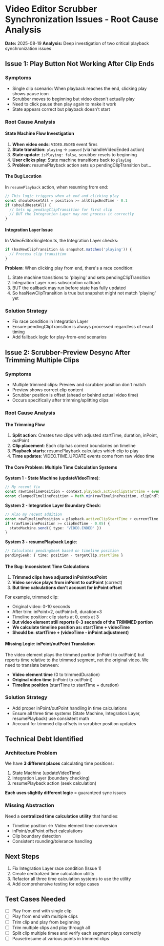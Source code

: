 # Video Editor Scrubber Synchronization Issues - Root Cause Analysis

**Date:** 2025-08-19
**Analysis:** Deep investigation of two critical playback synchronization issues

## Issue 1: Play Button Not Working After Clip Ends

### Symptoms
- Single clip scenario: When playback reaches the end, clicking play shows pause icon
- Scrubber moves to beginning but video doesn't actually play
- Need to click pause then play again to make it work
- State appears correct but playback doesn't start

### Root Cause Analysis

#### State Machine Flow Investigation
1. **When video ends**: `VIDEO.ENDED` event fires
2. **State transition**: `playing` → `paused` (via handleVideoEnded action)
3. **State update**: `isPlaying: false`, scrubber resets to beginning
4. **User clicks play**: State machine transitions back to `playing`
5. **Problem**: resumePlayback action sets up pendingClipTransition but...

#### The Bug Location
In `resumePlayback` action, when resuming from end:
```typescript
// This logic triggers when at end and clicking play
const shouldResetAll = position >= allClipsEndTime - 0.1
if (shouldResetAll) {
  // Sets up pendingClipTransition for first clip
  // BUT the Integration Layer may not process it correctly
}
```

#### Integration Layer Issue
In VideoEditorSingleton.ts, the Integration Layer checks:
```typescript
if (hasNewClipTransition && snapshot.matches('playing')) {
  // Process clip transition
}
```

**Problem**: When clicking play from end, there's a race condition:
1. State machine transitions to 'playing' and sets pendingClipTransition
2. Integration Layer runs subscription callback
3. BUT the callback may run before state has fully updated
4. So hasNewClipTransition is true but snapshot might not match 'playing' yet

### Solution Strategy
- Fix race condition in Integration Layer
- Ensure pendingClipTransition is always processed regardless of exact timing
- Add fallback logic for play-from-end scenarios

## Issue 2: Scrubber-Preview Desync After Trimming Multiple Clips

### Symptoms
- Multiple trimmed clips: Preview and scrubber position don't match
- Preview shows correct clip content
- Scrubber position is offset (ahead or behind actual video time)
- Occurs specifically after trimming/splitting clips

### Root Cause Analysis

#### The Trimming Flow
1. **Split action**: Creates two clips with adjusted startTime, duration, inPoint, outPoint
2. **Clip placement**: Each clip has correct boundaries on timeline
3. **Playback starts**: resumePlayback calculates which clip to play
4. **Time updates**: VIDEO.TIME_UPDATE events come from raw video time

#### The Core Problem: Multiple Time Calculation Systems

**System 1 - State Machine (updateVideoTime)**:
```typescript
// My recent fix
const rawTimelinePosition = context.playback.activeClipStartTime + event.time
const clampedTimelinePosition = Math.min(rawTimelinePosition, clipEndTime)
```

**System 2 - Integration Layer Boundary Check**:
```typescript
// Also my recent addition
const rawTimelinePosition = playback.activeClipStartTime + currentTime
if (rawTimelinePosition >= clipEndTime - 0.05) {
  stateMachine.send({ type: 'VIDEO.ENDED' })
}
```

**System 3 - resumePlayback Logic**:
```typescript
// Calculates pendingSeek based on timeline position
pendingSeek: { time: position - targetClip.startTime }
```

#### The Bug: Inconsistent Time Calculations
1. **Trimmed clips have adjusted inPoint/outPoint**
2. **Video service plays from inPoint to outPoint** (correct)
3. **But time calculations don't account for inPoint offset**

For example, trimmed clip:
- Original video: 0-10 seconds
- After trim: inPoint=2, outPoint=5, duration=3
- Timeline position: clip starts at 0, ends at 3
- **But video element still reports 0-3 seconds of the TRIMMED portion**
- **We calculate timeline position as: startTime + videoTime**
- **Should be: startTime + (videoTime - inPoint adjustment)**

#### Missing Logic: inPoint/outPoint Translation
The video element plays the trimmed portion (inPoint to outPoint) but reports time relative to the trimmed segment, not the original video. We need to translate between:
- **Video element time** (0 to trimmedDuration)  
- **Original video time** (inPoint to outPoint)
- **Timeline position** (startTime to startTime + duration)

### Solution Strategy
- Add proper inPoint/outPoint handling in time calculations
- Ensure all three time systems (State Machine, Integration Layer, resumePlayback) use consistent math
- Account for trimmed clip offsets in scrubber position updates

## Technical Debt Identified

### Architecture Problem
We have **3 different places** calculating time positions:
1. State Machine (updateVideoTime)
2. Integration Layer (boundary checking) 
3. resumePlayback action (seek calculation)

**Each uses slightly different logic** = guaranteed sync issues

### Missing Abstraction
Need a **centralized time calculation utility** that handles:
- Timeline position ↔ Video element time conversion
- inPoint/outPoint offset calculations  
- Clip boundary detection
- Consistent rounding/tolerance handling

## Next Steps
1. Fix Integration Layer race condition (Issue 1)
2. Create centralized time calculation utility
3. Refactor all three time calculation systems to use the utility
4. Add comprehensive testing for edge cases

## Test Cases Needed
- [ ] Play from end with single clip
- [ ] Play from end with multiple clips  
- [ ] Trim clip and play from beginning
- [ ] Trim multiple clips and play through all
- [ ] Split clip multiple times and verify each segment plays correctly
- [ ] Pause/resume at various points in trimmed clips